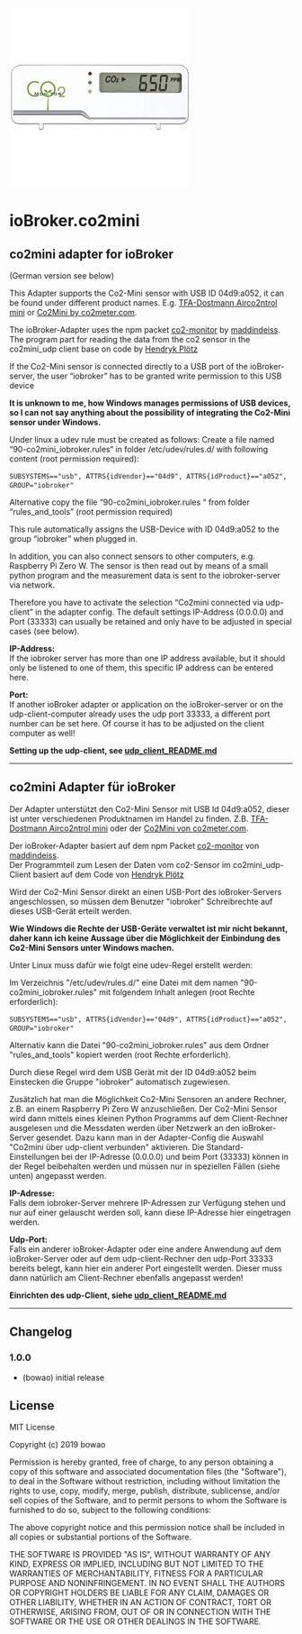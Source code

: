 ![Logo](admin/co2mini.png)
# ioBroker.co2mini

## co2mini adapter for ioBroker
(German version see below)

This Adapter supports the Co2-Mini sensor with USB ID 04d9:a052, it can be found under different product names. E.g. [TFA-Dostmann Airco2ntrol mini](https://www.tfa-dostmann.de/produkt/co2-monitor-airco2ntrol-mini-31-5006/) or [Co2Mini by co2meter.com](https://www.co2meter.com/products/co2mini-co2-indoor-air-quality-monitor).

The ioBroker-Adapter uses the npm packet [co2-monitor](https://www.npmjs.com/package/co2-monitor) by [maddindeiss](https://github.com/maddindeiss/co2-monitor).
The program part for reading the data from the co2 sensor in the co2mini_udp client base on code by [Hendryk Plötz](https://hackaday.io/project/5301-reverse-engineering-a-low-cost-usb-co-monitor/log/17909-all-your-base-are-belong-to-us)


If the Co2-Mini sensor is connected directly to a USB port of the ioBroker-server, the user “iobroker” has to be granted write permission to this USB device

**It is unknown to me, how Windows manages permissions of USB devices, so I can not say anything about the possibility of integrating the Co2-Mini sensor under Windows.**

Under linux a udev rule must be created as follows:
Create a file named “90-co2mini_iobroker.rules“ in folder /etc/udev/rules.d/ with following content (root permission required):

    SUBSYSTEMS=="usb", ATTRS{idVendor}=="04d9", ATTRS{idProduct}=="a052", GROUP="iobroker"

Alternative copy the file “90-co2mini_iobroker.rules “ from folder “rules_and_tools” (root permission required)


This rule automatically assigns the USB-Device with ID 04d9:a052  to the group “iobroker” when plugged in.


In addition, you can also connect sensors to other computers, e.g. Raspberry Pi Zero W.
The sensor is then read out by means of a small python program and the measurement data is sent to the iobroker-server via network.

Therefore you have to activate the selection “Co2mini connected via udp-client” in the adapter config.
The default settings IP-Address (0.0.0.0) and Port (33333) can usually be retained and only have to be adjusted in special cases (see below).

**IP-Address:**  
If the iobroker server has more than one IP address available, but it should only be listened to one of them, this specific IP address can be entered here.

**Port:**   
If another ioBroker adapter or application on the ioBroker-server or on the udp-client-computer already uses the udp port 33333, a different port number can be set here. Of course it has to be adjusted on the client computer as well!

**Setting up the udp-client, see [udp_client_README.md](https://github.com/bowao/ioBroker.co2mini/blob/master/rules_and_tools/udp_client_README.md)**

---

## co2mini Adapter für ioBroker

Der Adapter unterstützt den Co2-Mini Sensor mit USB Id 04d9:a052, dieser ist unter verschiedenen Produktnamen im Handel zu finden.
Z.B. [TFA-Dostmann Airco2ntrol mini](https://www.tfa-dostmann.de/produkt/co2-monitor-airco2ntrol-mini-31-5006/) oder der [Co2Mini von co2meter.com](https://www.co2meter.com/products/co2mini-co2-indoor-air-quality-monitor).

Der ioBroker-Adapter basiert auf dem npm Packet [co2-monitor](https://www.npmjs.com/package/co2-monitor) von [maddindeiss](https://github.com/maddindeiss/co2-monitor).   
Der Programmteil zum Lesen der Daten vom co2-Sensor im co2mini_udp-Client basiert auf dem Code von [Hendryk Plötz](https://hackaday.io/project/5301-reverse-engineering-a-low-cost-usb-co-monitor/log/17909-all-your-base-are-belong-to-us)


Wird der Co2-Mini Sensor direkt an einen USB-Port des ioBroker-Servers angeschlossen, so müssen dem Benutzer "iobroker" Schreibrechte auf dieses USB-Gerät erteilt werden.

**Wie Windows die Rechte der USB-Geräte verwaltet ist mir nicht bekannt, daher kann ich keine Aussage über die Möglichkeit der Einbindung des Co2-Mini Sensors unter Windows machen.**

Unter Linux muss dafür wie folgt eine udev-Regel erstellt werden:

Im Verzeichnis "/etc/udev/rules.d/" eine Datei mit dem namen "90-co2mini_iobroker.rules" mit folgendem Inhalt anlegen (root Rechte erforderlich):

	SUBSYSTEMS=="usb", ATTRS{idVendor}=="04d9", ATTRS{idProduct}=="a052", GROUP="iobroker"

Alternativ kann die Datei "90-co2mini_iobroker.rules" aus dem Ordner "rules_and_tools" kopiert werden (root Rechte erforderlich).

Durch diese Regel wird dem USB Gerät mit der ID 04d9:a052 beim Einstecken die Gruppe "iobroker" automatisch zugewiesen.

Zusätzlich hat man die Möglichkeit Co2-Mini Sensoren an andere Rechner, z.B. an einem Raspberry Pi Zero W anzuschließen. 
Der Co2-Mini Sensor wird dann mittels eines kleinen Python Programms auf dem Client-Rechner ausgelesen und die Messdaten werden über Netzwerk an den ioBroker-Server gesendet.
Dazu kann man in der Adapter-Config die Auswahl "Co2mini über udp-client verbunden" aktivieren.
Die Standard-Einstellungen bei der IP-Adresse (0.0.0.0) und beim Port (33333) können in der Regel beibehalten werden und müssen nur in speziellen Fällen (siehe unten) angepasst werden.

**IP-Adresse:**  
Falls dem iobroker-Server mehrere IP-Adressen zur Verfügung stehen und nur auf einer gelauscht werden soll, kann diese IP-Adresse hier eingetragen werden.

**Udp-Port:**  
Falls ein anderer ioBroker-Adapter oder eine andere Anwendung auf dem ioBroker-Server oder auf dem udp-client-Rechner den udp-Port 33333 bereits belegt, kann hier ein anderer Port eingestellt werden. Dieser muss dann natürlich am Client-Rechner ebenfalls angepasst werden!

**Einrichten des udp-Client, siehe [udp_client_README.md](https://github.com/bowao/ioBroker.co2mini/blob/master/rules_and_tools/udp_client_README.md)**

---


## Changelog

### 1.0.0
* (bowao) initial release

## License
MIT License

Copyright (c) 2019 bowao

Permission is hereby granted, free of charge, to any person obtaining a copy
of this software and associated documentation files (the "Software"), to deal
in the Software without restriction, including without limitation the rights
to use, copy, modify, merge, publish, distribute, sublicense, and/or sell
copies of the Software, and to permit persons to whom the Software is
furnished to do so, subject to the following conditions:

The above copyright notice and this permission notice shall be included in all
copies or substantial portions of the Software.

THE SOFTWARE IS PROVIDED "AS IS", WITHOUT WARRANTY OF ANY KIND, EXPRESS OR
IMPLIED, INCLUDING BUT NOT LIMITED TO THE WARRANTIES OF MERCHANTABILITY,
FITNESS FOR A PARTICULAR PURPOSE AND NONINFRINGEMENT. IN NO EVENT SHALL THE
AUTHORS OR COPYRIGHT HOLDERS BE LIABLE FOR ANY CLAIM, DAMAGES OR OTHER
LIABILITY, WHETHER IN AN ACTION OF CONTRACT, TORT OR OTHERWISE, ARISING FROM,
OUT OF OR IN CONNECTION WITH THE SOFTWARE OR THE USE OR OTHER DEALINGS IN THE
SOFTWARE.
